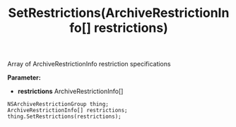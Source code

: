﻿---
uid: crmscript_ref_NSArchiveRestrictionGroup_SetRestrictions
title: SetRestrictions(ArchiveRestrictionInfo[] restrictions)
intellisense: NSArchiveRestrictionGroup.SetRestrictions
keywords: NSArchiveRestrictionGroup, GetRestrictions
so.topic: reference
---

Array of ArchiveRestrictionInfo restriction specifications

**Parameter:** 
 - **restrictions** ArchiveRestrictionInfo[]

```crmscript
NSArchiveRestrictionGroup thing;
ArchiveRestrictionInfo[] restrictions;
thing.SetRestrictions(restrictions);
```

